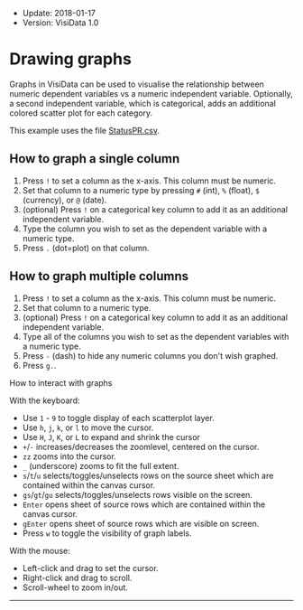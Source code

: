 - Update: 2018-01-17
- Version: VisiData 1.0

# Drawing graphs

Graphs in VisiData can be used to visualise the relationship between numeric dependent variables vs a numeric independent variable. Optionally, a second independent variable, which is categorical,  adds an additional colored scatter plot for each category.

This example uses the file [StatusPR.csv](https://raw.githubusercontent.com/saulpw/visidata/stable/sample_data/StatusPR.csv).

<section id="hero">
    <asciinema-player id="player" poster="npt:0:30" rows=27 src="../casts/pivot-graphs.cast"></asciinema-player>
    <script type="text/javascript" src="/asciinema-player.js"></script>
</section>


## How to graph a single column

1. Press `!` to set a column as the x-axis. This column must be numeric.
2. Set that column to a numeric type by pressing `#` (int), `%` (float), `$` (currency), or `@` (date).
3. (optional) Press `!` on a categorical key column to add it as an additional independent variable.
4. Type the column you wish to set as the dependent variable with a numeric type.
5. Press `.` (dot=plot) on that column.

## How to graph multiple columns

1. Press `!` to set a column as the x-axis. This column must be numeric.
2. Set that column to a numeric type.
3. (optional) Press `!` on a categorical key column to add it as an additional independent variable.
4. Type all of the columns you wish to set as the dependent variables with a numeric type.
5. Press `-` (dash) to hide any numeric columns you don't wish graphed.
6. Press `g.`.

How to interact with graphs

With the keyboard:

- Use `1` - `9` to toggle display of each scatterplot layer.
- Use `h`, `j`, `k`, or `l` to move the cursor.
- Use `H`, `J`, `K`, or `L` to expand and shrink the cursor
- `+`/`-` increases/decreases the zoomlevel, centered on the cursor.
- `zz` zooms into the cursor.
- `_` (underscore) zooms to fit the full extent.
- `s`/`t`/`u` selects/toggles/unselects rows on the source sheet which are contained within the canvas cursor.
- `gs`/`gt`/`gu` selects/toggles/unselects rows visible on the screen.
- `Enter` opens sheet of source rows which are contained within the canvas cursor.
- `gEnter` opens sheet of source rows which are visible on screen.
- Press `w` to toggle the visibility of graph labels.

With the mouse:

- Left-click and drag to set the cursor.
- Right-click and drag to scroll.
- Scroll-wheel to zoom in/out.

---
